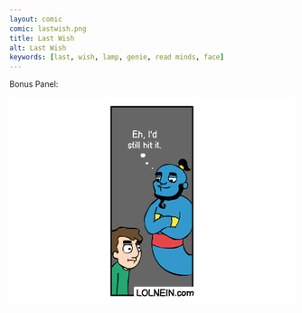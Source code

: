 ```yaml
---
layout: comic
comic: lastwish.png
title: Last Wish
alt: Last Wish
keywords: [last, wish, lamp, genie, read minds, face]
---
```


Bonus Panel:

![Last Wish Bonus Panel](/images/lastwish_bonus.png)

